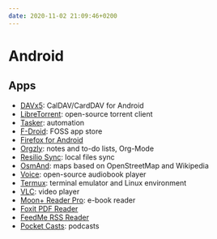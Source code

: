 ```yaml
---
date: 2020-11-02 21:09:46+0200
---
```


# Android

## Apps

- [DAVx5](https://www.davx5.com/): CalDAV/CardDAV for Android
- [LibreTorrent](https://gitlab.com/proninyaroslav/libretorrent): open-source torrent client
- [Tasker](https://tasker.joaoapps.com/): automation
- [F-Droid](https://f-droid.org): FOSS app store
- [Firefox for Android](https://www.mozilla.org/firefox/mobile/)
- [Orgzly](http://www.orgzly.com/): notes and to-do lists, Org-Mode
- [Resilio Sync](https://www.resilio.com/platforms/mobile/): local files sync
- [OsmAnd](https://osmand.net/): maps based on OpenStreetMap and Wikipedia  
- [Voice](https://github.com/PaulWoitaschek/Voice): open-source audiobook player
- [Termux](https://termux.com/): terminal emulator and Linux environment
- [VLC](https://www.videolan.org/vlc/download-android.html): video player
- [Moon+ Reader Pro](https://play.google.com/store/apps/details?id=com.flyersoft.moonreaderp): e-book reader
- [Foxit PDF Reader](https://play.google.com/store/apps/details?id=com.foxit.mobile.pdf.lite)
- [FeedMe RSS Reader](https://play.google.com/store/apps/details?id=com.seazon.feedme)
- [Pocket Casts](https://www.pocketcasts.com/): podcasts
